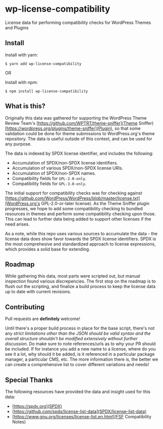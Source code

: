 # wp-license-compatibility
License data for performing compatibility checks for WordPress Themes and Plugins

## Install

Install with yarn:

```
$ yarn add wp-license-compatibility
```

OR

Install with npm:

```
$ npm install wp-license-compatibility
```

## What is this?

Originally this data was gathered for supporting the WordPress Theme Review Team's [https://github.com/WPTRT/theme-sniffer](Theme Sniffer) [https://wordpress.org/plugins/theme-sniffer](Plugin), so that some validation could be done for theme submissions to WordPress.org's theme repository.  The data is useful outside of this context, and can be used for any purpose.

The data is indexed by SPDX license identifier, and includes the following:
- Accumulation of SPDX/non-SPDX license identifiers.
- Accumulation of various SPDX/non-SPDX license URIs.
- Accumulation of SPDX/non-SPDX names.
- Compatibility fields for `GPL-2.0-only`.
- Compatibility fields for `GPL-3.0-only`.

The initial support for compatibility checks was for checking against [https://github.com/WordPress/WordPress/blob/master/license.txt](WordPress.org's GPL-2.0-or-later license).  As the Theme Sniffer plugin progresses, we hope to add some compatibility checking to bundled resources in themes and perform some compatibility checking upon those.  This can lead to further data being added to support other licenses if the need arises.

As a note, while this repo uses various sources to accumulate the data - the license data does show favor towards the SPDX license identifiers.  SPDX is the most comprehesive and standardized approach to license expressions, which provides a solid base for extending.

## Roadmap

While gathering this data, most parts were scripted out, but manual inspection found various discrepencies.  The first stop on the roadmap is to flush out the scripting, and finalize a build process to keep the license data up to date with current revisions.

## Contributing

Pull requests are **definitely** welcome!

Until there's a proper build process in place for the base script, there's not any *strict limitations other than the JSON should be valid syntax and the overall structure shouldn't be modified extensively without further discussion*.  Do make sure to note references/urls as to why your PR should be included.  If for instance you add a new name to a license, where do you see it a lot, why should it be added, is it referenced in a particular package manager, a particular CMS, etc.  The more information there is, the better we can create a comprehensive list to cover different variations and needs!

## Special Thanks

The following resources have provided the data and insight used for this data:
- [https://spdx.org](SPDX)
- [https://github.com/spdx/license-list-data](SPDX/license-list-data)
- [https://www.gnu.org/licenses/license-list.en.html](FSF Compatibility Notes)
